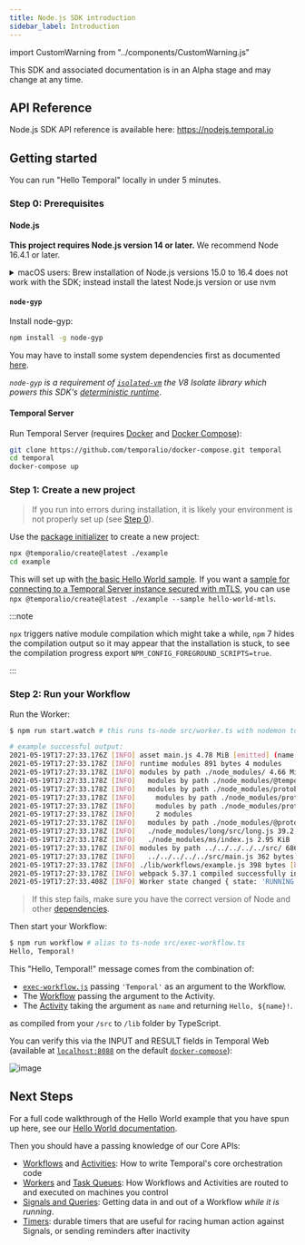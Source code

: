 ```yaml
---
title: Node.js SDK introduction
sidebar_label: Introduction
---
```


import CustomWarning from "../components/CustomWarning.js"

<CustomWarning>

This SDK and associated documentation is in an Alpha stage and may change at any time.

</CustomWarning>

## API Reference

Node.js SDK API reference is available here: https://nodejs.temporal.io

## Getting started

You can run "Hello Temporal" locally in under 5 minutes.

### Step 0: Prerequisites

#### Node.js

**This project requires Node.js version 14 or later.** We recommend Node 16.4.1 or later.

<details>
<summary>
macOS users: Brew installation of Node.js versions 15.0 to 16.4 does not work with the SDK; instead install the latest Node.js version or use nvm
</summary>

```bash
brew update
brew upgrade node
```

-- OR --

```bash
nvm use 16
```

If you don’t have `nvm` ([Node Version Manager](https://github.com/nvm-sh/nvm)), you can [install](https://github.com/nvm-sh/nvm#install--update-script) it with:

```bash
curl -o- https://raw.githubusercontent.com/nvm-sh/nvm/v0.38.0/install.sh | bash
nvm install 16
nvm use 16
```

</details>

#### `node-gyp`

Install node-gyp:

```bash
npm install -g node-gyp
```

You may have to install some system dependencies first as documented [here](https://github.com/nodejs/node-gyp#installation).

_`node-gyp` is a requirement of [`isolated-vm`](https://github.com/laverdet/isolated-vm) the V8 Isolate library which powers this SDK's [deterministic runtime](/docs/node/determinism)_.

#### Temporal Server

Run Temporal Server (requires [Docker](https://docs.docker.com/engine/install) and [Docker Compose](https://docs.docker.com/compose/install/)):

```bash
git clone https://github.com/temporalio/docker-compose.git temporal
cd temporal
docker-compose up
```

### Step 1: Create a new project

> If you run into errors during installation, it is likely your environment is not properly set up (see [Step 0](#step-0-prerequisites)).

Use the [package initializer](./package-initializer) to create a new project:

```bash
npx @temporalio/create@latest ./example
cd example
```

This will set up with [the basic Hello World sample](https://github.com/temporalio/sdk-node/blob/main/packages/create-project/samples/client.ts).
If you want a [sample for connecting to a Temporal Server instance secured with mTLS](https://github.com/temporalio/sdk-node/blob/main/packages/create-project/samples/client-mtls.ts), you can use ` npx @temporalio/create@latest ./example --sample hello-world-mtls`.

:::note

`npx` triggers native module compilation which might take a while, `npm` 7 hides the compilation output so it may appear that the installation is stuck, to see the compilation progress export `NPM_CONFIG_FOREGROUND_SCRIPTS=true`.

:::

### Step 2: Run your Workflow

Run the Worker:

```bash
$ npm run start.watch # this runs ts-node src/worker.ts with nodemon to auto-reload on changes

# example successful output:
2021-05-19T17:27:33.176Z [INFO] asset main.js 4.78 MiB [emitted] (name: main)
2021-05-19T17:27:33.178Z [INFO] runtime modules 891 bytes 4 modules
2021-05-19T17:27:33.178Z [INFO] modules by path ./node_modules/ 4.66 MiB
2021-05-19T17:27:33.178Z [INFO]   modules by path ./node_modules/@temporalio/ 4.54 MiB 14 modules
2021-05-19T17:27:33.178Z [INFO]   modules by path ./node_modules/protobufjs/ 51.2 KiB
2021-05-19T17:27:33.178Z [INFO]     modules by path ./node_modules/protobufjs/src/*.js 28.8 KiB 7 modules
2021-05-19T17:27:33.178Z [INFO]     modules by path ./node_modules/protobufjs/src/util/*.js 17.7 KiB 2 modules
2021-05-19T17:27:33.178Z [INFO]     2 modules
2021-05-19T17:27:33.178Z [INFO]   modules by path ./node_modules/@protobufjs/ 23.7 KiB 7 modules
2021-05-19T17:27:33.178Z [INFO]   ./node_modules/long/src/long.js 39.2 KiB [built] [code generated]
2021-05-19T17:27:33.178Z [INFO]   ./node_modules/ms/index.js 2.95 KiB [built] [code generated]
2021-05-19T17:27:33.178Z [INFO] modules by path ../../../../../src/ 686 bytes
2021-05-19T17:27:33.178Z [INFO]   ../../../../../src/main.js 362 bytes [built] [code generated]
2021-05-19T17:27:33.178Z [INFO] ./lib/workflows/example.js 398 bytes [built] [code generated]
2021-05-19T17:27:33.178Z [INFO] webpack 5.37.1 compiled successfully in 1058 ms
2021-05-19T17:27:33.408Z [INFO] Worker state changed { state: 'RUNNING' }
```

> If this step fails, make sure you have the correct version of Node and other [dependencies](#step-0-prerequisites).

Then start your Workflow:

```bash
$ npm run workflow # alias to ts-node src/exec-workflow.ts
Hello, Temporal!
```

This "Hello, Temporal!" message comes from the combination of:

- [`exec-workflow.js`](https://github.com/temporalio/sdk-node/blob/main/packages/create-project/samples/client.ts) passing `'Temporal'` as an argument to the Workflow.
- The [Workflow](https://github.com/temporalio/sdk-node/blob/main/packages/create-project/samples/workflow.ts) passing the argument to the Activity.
- The [Activity](https://github.com/temporalio/sdk-node/blob/main/packages/create-project/samples/activity.ts) taking the argument as `name` and returning `Hello, ${name}!`.

as compiled from your `/src` to `/lib` folder by TypeScript.

You can verify this via the INPUT and RESULT fields in Temporal Web (available at [`localhost:8088`](http://localhost:8088/) on the default [`docker-compose`](https://github.com/temporalio/docker-compose)):

![image](https://user-images.githubusercontent.com/6764957/118865735-d7255f80-b913-11eb-8ace-a7dbdc351f8e.png)

## Next Steps

For a full code walkthrough of the Hello World example that you have spun up here, see our [Hello World documentation](/docs/node/hello-world).

Then you should have a passing knowledge of our Core APIs:

- [Workflows](/docs/node/workflows) and [Activities](/docs/node/activities): How to write Temporal's core orchestration code
- [Workers](/docs/node/workers) and [Task Queues](/docs/node/task-queues): How Workflows and Activities are routed to and executed on machines you control
- [Signals and Queries](/docs/node/signals-queries): Getting data in and out of a Workflow _while it is running_.
- [Timers](/docs/node/timers): durable timers that are useful for racing human action against Signals, or sending reminders after inactivity
